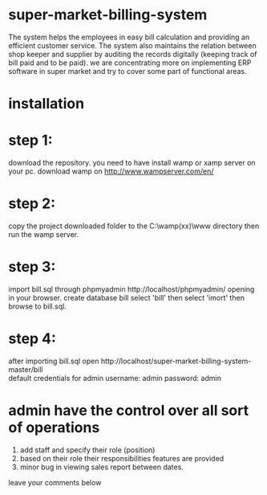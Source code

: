 # super-market-billing-system
The system helps the employees in easy bill calculation and providing an efficient customer service. The system also maintains the relation between shop keeper and supplier by auditing the records digitally (keeping track of bill paid and to be paid). we are concentrating more on implementing ERP software in super market and try to cover some part of functional areas.

# installation

# step 1:
download the repository. you need to have install wamp or xamp server on your pc.
download wamp on http://www.wampserver.com/en/

# step 2:
copy the project downloaded folder to the C:\wamp(xx)\www directory then run the wamp server.

# step 3:
import bill.sql through phpmyadmin http://localhost/phpmyadmin/ opening in your browser. 
create database bill 
select 'bill' then select 'imort' then browse to bill.sql.

# step 4:
after importing bill.sql open http://localhost/super-market-billing-system-master/bill  
default credentials for admin
username: admin
password: admin

# admin have the control over all  sort of operations 
1. add staff and specify their role (position)
2. based on their role their responsibilities features are provided
3. minor bug in viewing sales report between dates.

leave your comments below

